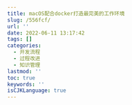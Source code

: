 ```yaml
---
title: macOS配合docker打造最完美的工作环境
slug: /556fcf/
url: ''
date: 2022-06-11 13:17:42
tags: []
categories:
  - 开发流程
  - 过程改进
  - 知识管理
lastmod: ''
toc: true
keywords: ''
isCJKLanguage: true
---
```


